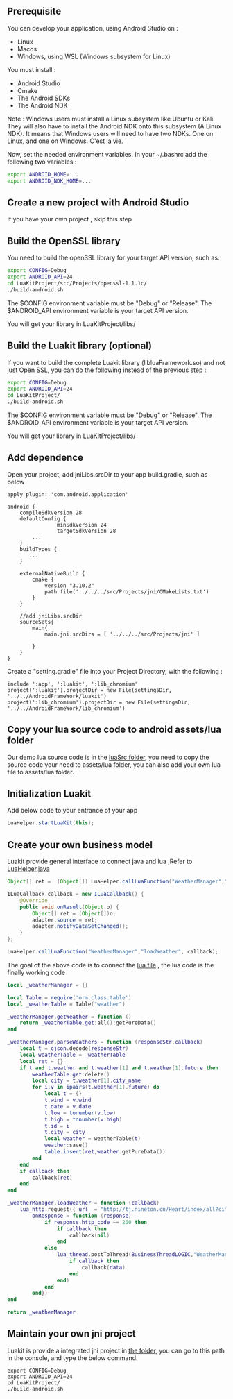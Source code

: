 Prerequisite
-----------------------------
You can develop your application, using Android Studio on :
- Linux
- Macos
- Windows, using WSL (Windows subsystem for Linux)

You must install :
* Android Studio
* Cmake
* The Android SDKs
* The Android NDK

Note : Windows users must install a Linux subsystem like Ubuntu or Kali. They will also have to install the Android NDK onto this subsystem (A Linux NDK). It means that Windows users will need to have two NDKs. One on Linux, and one on Windows. C'est la vie.

Now, set the needed environment variables. In your ~/.bashrc add the following two variables :
```sh
export ANDROID_HOME=...
export ANDROID_NDK_HOME=...
```

Create a new project with Android Studio
-----------------------------
If you have your own project , skip this step

Build the OpenSSL library
-----------------------------
You need to build the openSSL library for your target API version, such as:

```sh
export CONFIG=Debug
export ANDROID_API=24
cd LuaKitProject/src/Projects/openssl-1.1.1c/
./build-android.sh
```

The $CONFIG environment variable must be "Debug" or "Release".
The $ANDROID_API environment variable is your target API version.

You will get your library in LuaKitProject/libs/


Build the Luakit library (optional)
-----------------------------
If you want to build the complete Luakit library (libluaFramework.so) and not just Open SSL, you can do the following instead of the previous step :

```sh
export CONFIG=Debug
export ANDROID_API=24
cd LuaKitProject/
./build-android.sh
```

The $CONFIG environment variable must be "Debug" or "Release".
The $ANDROID_API environment variable is your target API version.

You will get your library in LuaKitProject/libs/


Add dependence
-----------------------------
Open your project, add jniLibs.srcDir to your app build.gradle, such as below


```	
apply plugin: 'com.android.application'

android {
    compileSdkVersion 28
    defaultConfig {
                minSdkVersion 24
                targetSdkVersion 28
		...
    }
    buildTypes {
       ...
    }

    externalNativeBuild {
        cmake {
            version "3.10.2"
            path file('../../../src/Projects/jni/CMakeLists.txt')
        }
    }

    //add jniLibs.srcDir
    sourceSets{
        main{
            main.jni.srcDirs = [ '../../../src/Projects/jni' ]

        }
    }
}
```

Create a "setting.gradle" file into your Project Directory, with the following :

```
include ':app', ':luakit', ':lib_chromium'
project(':luakit').projectDir = new File(settingsDir, '../../AndroidFrameWork/luakit')
project(':lib_chromium').projectDir = new File(settingsDir, '../../AndroidFrameWork/lib_chromium')
```

Copy your lua source code to android assets/lua folder
-----------------------------
Our demo lua source code is in the [luaSrc folder](https://github.com/williamwen1986/Luakit/tree/master/LuaKitProject/src/Projects/LuaSrc), you need to copy the source code your need to assets/lua folder, you can also add your own lua file to assets/lua folder.

Initialization Luakit
-----------------------------
Add below code to your entrance of your app

```java
LuaHelper.startLuaKit(this);
```
Create your own business model
-----------------------------
Luakit provide general interface to connect java and lua ,Refer to [LuaHelper.java](https://github.com/williamwen1986/Luakit/blob/master/LuaKitProject/AndroidFrameWork/luakit/src/main/java/com/common/luakit/LuaHelper.java.java) 

```java
Object[] ret =  (Object[]) LuaHelper.callLuaFunction("WeatherManager","getWeather");

ILuaCallback callback = new ILuaCallback() {
    @Override
    public void onResult(Object o) {
        Object[] ret = (Object[])o;
        adapter.source = ret;
        adapter.notifyDataSetChanged();
    }
};

LuaHelper.callLuaFunction("WeatherManager","loadWeather", callback);
```
The goal of the above code is to connect the [lua file](https://github.com/williamwen1986/Luakit/blob/master/LuaKitProject/src/Projects/LuaSrc/WeatherManager.lua) , the lua code is the finally working code

```lua
local _weatherManager = {}

local Table = require('orm.class.table')
local _weatherTable = Table("weather")

_weatherManager.getWeather = function ()
	return _weatherTable.get:all():getPureData()
end

_weatherManager.parseWeathers = function (responseStr,callback)
	local t = cjson.decode(responseStr)
	local weatherTable = _weatherTable
	local ret = {}
	if t and t.weather and t.weather[1] and t.weather[1].future then
		weatherTable.get:delete()
		local city = t.weather[1].city_name
		for i,v in ipairs(t.weather[1].future) do
			local t = {}
			t.wind = v.wind
			t.date = v.date
			t.low = tonumber(v.low)
			t.high = tonumber(v.high)
			t.id = i
			t.city = city
			local weather = weatherTable(t)
			weather:save()
			table.insert(ret,weather:getPureData())
		end
	end
	if callback then
		callback(ret)
	end
end

_weatherManager.loadWeather = function (callback)
	lua_http.request({ url  = "http://tj.nineton.cn/Heart/index/all?city=CHSH000000",
		onResponse = function (response)
			if response.http_code ~= 200 then
				if callback then
					callback(nil)
				end
			else
				lua_thread.postToThread(BusinessThreadLOGIC,"WeatherManager","parseWeathers",response.response,function(data)
					if callback then
						callback(data)
					end
				end)
			end
		end})
end

return _weatherManager
```
Maintain your own jni project
-----------------------------

Luakit is provide a integrated jni project in [the folder](https://github.com/williamwen1986/Luakit/tree/master/LuaKitProject/src/Projects/jni), you can go to this path in the console, and type the below command.

```
export CONFIG=Debug
export ANDROID_API=24
cd LuaKitProject/
./build-android.sh
```
